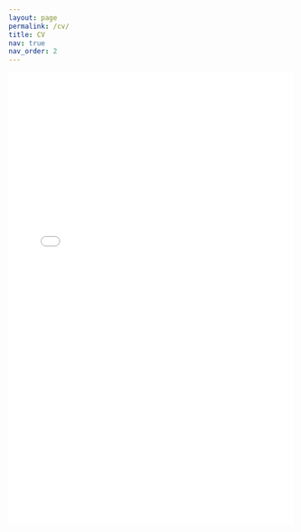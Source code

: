 ```yaml
---
layout: page
permalink: /cv/
title: CV
nav: true
nav_order: 2
---
```


<iframe src="{{ '/assets/pdf/geethika_hemkumar_resume.pdf' | relative_url }}" 
        width="100%" 
        height="800px" 
        style="border:none;">
</iframe>